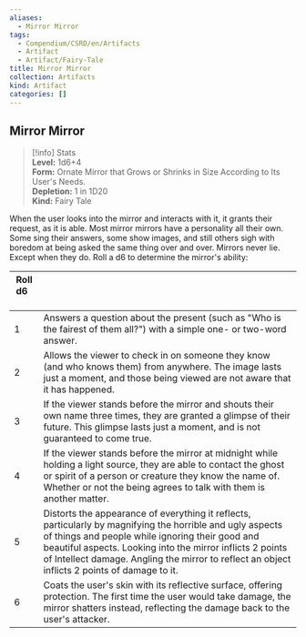 ```yaml
---
aliases:
  - Mirror Mirror
tags:
  - Compendium/CSRD/en/Artifacts
  - Artifact
  - Artifact/Fairy-Tale
title: Mirror Mirror
collection: Artifacts
kind: Artifact
categories: []
---
```

## Mirror Mirror  
>[!info] Stats  
> **Level:** 1d6+4  
> **Form:** Ornate Mirror that Grows or Shrinks in Size According to Its User's Needs.  
> **Depletion:** 1 in 1D20  
> **Kind:** Fairy Tale
  
When the user looks into the mirror and interacts with it, it grants their request, as it is able. Most mirror mirrors have a personality all their own. Some sing their answers, some show images, and still others sigh with boredom at being asked the same thing over and over. Mirrors never lie. Except when they do. Roll a d6 to determine the mirror's ability:  

|  Roll d6 &nbsp; &nbsp; |   |  
| ------------- | :----------- |  
| 1 | Answers a question about the present (such as "Who is the fairest of them all?") with a simple one- or two-word answer. |  
| 2 | Allows the viewer to check in on someone they know (and who knows them) from anywhere. The image lasts just a moment, and those being viewed are not aware that it has happened. |  
| 3 | If the viewer stands before the mirror and shouts their own name three times, they are granted a glimpse of their future. This glimpse lasts just a moment, and is not guaranteed to come true. |  
| 4 | If the viewer stands before the mirror at midnight while holding a light source, they are able to contact the ghost or spirit of a person or creature they know the name of. Whether or not the being agrees to talk with them is another matter. |  
| 5 | Distorts the appearance of everything it reflects, particularly by magnifying the horrible and ugly aspects of things and people while ignoring their good and beautiful aspects. Looking into the mirror inflicts 2 points of Intellect damage. Angling the mirror to reflect an object inflicts 2 points of damage to it. |  
| 6 | Coats the user's skin with its reflective surface, offering protection. The first time the user would take damage, the mirror shatters instead, reflecting the damage back to the user's attacker. |